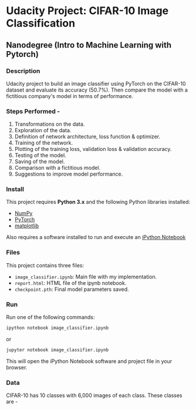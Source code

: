 
# Udacity Project: CIFAR-10 Image Classification
## Nanodegree (Intro to Machine Learning with Pytorch)

### Description
Udacity project to build an image classifier using PyTorch on the CIFAR-10 dataset and evaluate its accuracy (50.7%). Then compare the model with a fictitious company's model in terms of performance.

### Steps Performed -
1. Transformations on the data.
2. Exploration of the data.
3. Definition of network architecture, loss function & optimizer.
4. Training of the network.
5. Plotting of the training loss, validation loss & validation accuracy.
6. Testing of the model.
7. Saving of the model.
8. Comparison with a fictitious model.
9. Suggestions to improve model performance.

### Install
This project requires **Python 3.x** and the following Python libraries installed:

- [NumPy](http://www.numpy.org/)
- [PyTorch](https://pytorch.org/)
- [matplotlib](http://matplotlib.org/)

Also requires a software installed to run and execute an [iPython Notebook](http://ipython.org/notebook.html)

### Files
This project contains three files:

- `image_classifier.ipynb`: Main file with my implementation.
- `report.html`: HTML file of the ipynb notebook.
- `checkpoint.pth`: Final model parameters saved.

### Run
Run one of the following commands:

```bash
ipython notebook image_classifier.ipynb
```  
or
```bash
jupyter notebook image_classifier.ipynb
```

This will open the iPython Notebook software and project file in your browser.

### Data
CIFAR-10 has 10 classes with 6,000 images of each class. These classes are -

